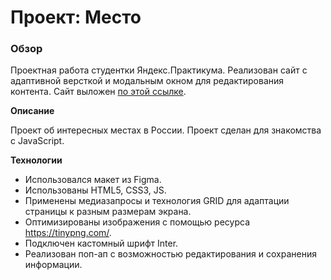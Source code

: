 # Проект: Место

### Обзор
Проектная работа студентки Яндекс.Практикума.
Реализован сайт с адаптивной версткой и модальным окном для редактирования контента.
Сайт выложен [по этой ссылке](https://tatiana-dorokhova.github.io/mesto/).

**Описание**

Проект об интересных местах в России.
Проект сделан для знакомства с JavaScript.


**Технологии**
* Использовался макет из Figma.
* Использованы HTML5, CSS3, JS.
* Применены медиазапросы и технология GRID для адаптации страницы к разным размерам экрана.
* Оптимизированы изображения с помощью ресурса https://tinypng.com/.
* Подключен кастомный шрифт Inter.
* Реализован поп-ап с возможностью редактирования и сохранения информации.
